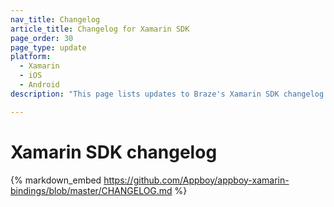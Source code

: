 ```yaml
---
nav_title: Changelog
article_title: Changelog for Xamarin SDK
page_order: 30
page_type: update
platform: 
  - Xamarin
  - iOS
  - Android
description: "This page lists updates to Braze's Xamarin SDK changelog."

---
```


# Xamarin SDK changelog

{% markdown_embed https://github.com/Appboy/appboy-xamarin-bindings/blob/master/CHANGELOG.md %}
